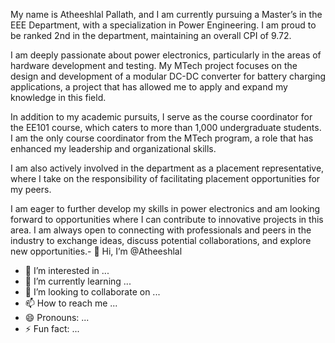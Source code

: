 My name is Atheeshlal Pallath, and I am currently pursuing a Master’s in the EEE Department, with a specialization in Power Engineering. I am proud to be ranked 2nd in the department, maintaining an overall CPI of 9.72.

I am deeply passionate about power electronics, particularly in the areas of hardware development and testing. My MTech project focuses on the design and development of a modular DC-DC converter for battery charging applications, a project that has allowed me to apply and expand my knowledge in this field.

In addition to my academic pursuits, I serve as the course coordinator for the EE101 course, which caters to more than 1,000 undergraduate students. I am the only course coordinator from the MTech program, a role that has enhanced my leadership and organizational skills.

I am also actively involved in the department as a placement representative, where I take on the responsibility of facilitating placement opportunities for my peers.

I am eager to further develop my skills in power electronics and am looking forward to opportunities where I can contribute to innovative projects in this area. I am always open to connecting with professionals and peers in the industry to exchange ideas, discuss potential collaborations, and explore new opportunities.- 👋 Hi, I’m @Atheeshlal
- 👀 I’m interested in ...
- 🌱 I’m currently learning ...
- 💞️ I’m looking to collaborate on ...
- 📫 How to reach me ...
- 😄 Pronouns: ...
- ⚡ Fun fact: ...

<!---
Atheeshlal/Atheeshlal is a ✨ special ✨ repository because its `README.md` (this file) appears on your GitHub profile.
You can click the Preview link to take a look at your changes.
--->

